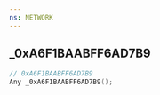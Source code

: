 ```yaml
---
ns: NETWORK
---
```

## _0xA6F1BAABFF6AD7B9

```c
// 0xA6F1BAABFF6AD7B9
Any _0xA6F1BAABFF6AD7B9();
```

